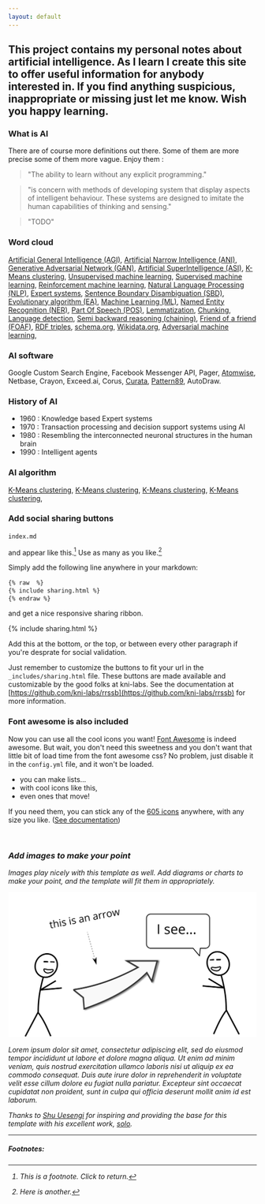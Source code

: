 ```yaml
---
layout: default
---
```


## This project contains my personal notes about artificial intelligence. As I learn I create this site to offer useful information for anybody interested in. If you find anything suspicious, inappropriate or missing just let me know. Wish you happy learning.

### What is AI

There are of course more definitions out there. Some of them are more precise some of them more vague.
Enjoy them :


> "The ability to learn without any explicit programming."

> "is concern with methods of developing system that display aspects of intelligent behaviour. These systems are designed
> to imitate the human capabilities of thinking and sensing."

> "TODO"

### Word cloud

<a href="/ai/artificial-general-intelligence.html" target="_blank">Artificial General Intelligence (AGI)</a>, 
<a href="" target="_blank">Artificial Narrow Intelligence (ANI)</a>, 
<a href="" target="_blank">Generative Adversarial Network (GAN)</a>, 
<a href="" target="_blank">Artificial SuperIntelligence (ASI)</a>,
<a href="" target="_blank">K-Means clustering</a>,
<a href="" target="_blank">Unsupervised machine learning</a>,
<a href="" target="_blank">Supervised machine learning</a>,
<a href="" target="_blank">Reinforcement machine learning</a>,
<a href="" target="_blank">Natural Language Processing (NLP)</a>,
<a href="" target="_blank">Expert systems</a>,
<a href="" target="_blank">Sentence Boundary Disambiguation (SBD)</a>,
<a href="" target="_blank">Evolutionary algorithm (EA)</a>,
<a href="" target="_blank">Machine Learning (ML)</a>,
<a href="" target="_blank">Named Entity Recognition (NER)</a>,
<a href="" target="_blank">Part Of Speech (POS)</a>,
<a href="" target="_blank">Lemmatization</a>,
<a href="" target="_blank">Chunking</a>,
<a href="" target="_blank">Language detection</a>,
<a href="" target="_blank">Semi backward reasoning (chaining)</a>,
<a href="" target="_blank">Friend of a friend (FOAF)</a>,
<a href="" target="_blank">RDF triples</a>,
<a href="schema.org" target="_blank">schema.org</a>,
<a href="wikidata.org" target="_blank">Wikidata.org</a>,
<a href="wikidata.org" target="_blank">Adversarial machine learning</a>,

### AI software

Google Custom Search Engine,
Facebook Messenger API, 
Pager, 
<a href="https://www.atomwise.com" target="_blank">Atomwise</a>,
Netbase, 
Crayon, 
Exceed.ai, 
Corus, 
<a href="https://www.curata.com">Curata</a>,
<a href="https://www.pattern89.com" target="_blank">Pattern89</a>, 
AutoDraw.

### History of AI

-  1960 : Knowledge based Expert systems
-  1970 : Transaction processing and decision support systems using AI
-  1980 : Resembling the interconnected neuronal structures in the human brain
-  1990 : Intelligent agents

### AI algorithm

<a href="" target="_blank">K-Means clustering</a>,
<a href="" target="_blank">K-Means clustering</a>,
<a href="" target="_blank">K-Means clustering</a>,
<a href="" target="_blank">K-Means clustering</a>,

### Add social sharing buttons

<code>index.md</code>

 and appear like this.[^1] Use as many as you like.[^2]

Simply add the following line anywhere in your markdown:

<pre><code>{% raw  %}
{% include sharing.html %}
{% endraw %}
</code></pre>

and get a nice responsive sharing ribbon.

{% include sharing.html %}

Add this at the bottom, or the top, or between every other paragraph if you're desprate for social validation.

Just remember to customize the buttons to fit your url in the `_includes/sharing.html` file. These buttons are made available and customizable by the good folks at kni-labs. See the documentation at [https://github.com/kni-labs/rrssb](https://github.com/kni-labs/rrssb) for more information.

### Font awesome is also included

<i class="fa fa-quote-left fa-3x fa-pull-left fa-border"></i> Now you can use all the cool icons you want! [Font Awesome](http://fontawesome.io) is indeed awesome. But wait, you don't need this sweetness and you don't want that little bit of load time from the font awesome css? No problem, just disable it in the `config.yml` file, and it won't be loaded.

<ul class="fa-ul">
  <li><i class="fa-li fa fa-check-square"></i>you can make lists...</li>
  <li><i class="fa-li fa fa-check-square-o"></i>with cool icons like this,</li>
  <li><i class="fa-li fa fa-spinner fa-spin"></i>even ones that move!</li>
</ul>

If you need them, you can stick any of the [605 icons](http://fontawesome.io/icons/) anywhere, with any size you like. ([See documentation](http://fontawesome.io/examples/))

<i class="fa fa-building"></i>&nbsp;&nbsp;<i class="fa fa-bus fa-lg"></i>&nbsp;&nbsp;<i class="fa fa-cube fa-2x"></i>&nbsp;&nbsp;<i class="fa fa-paper-plane fa-3x"></i>&nbsp;&nbsp;<i class="fa fa-camera-retro fa-4x">

### Add images to make your point

Images play nicely with this template as well. Add diagrams or charts to make your point, and the template will fit them in appropriately.

<img src="images/hello.svg" alt="sample image">

Lorem ipsum dolor sit amet, consectetur adipiscing elit, sed do eiusmod tempor incididunt ut labore et dolore magna aliqua. Ut enim ad minim veniam, quis nostrud exercitation ullamco laboris nisi ut aliquip ex ea commodo consequat. Duis aute irure dolor in reprehenderit in voluptate velit esse cillum dolore eu fugiat nulla pariatur. Excepteur sint occaecat cupidatat non proident, sunt in culpa qui officia deserunt mollit anim id est laborum.

Thanks to [Shu Uesengi](https://github.com/chibicode) for inspiring and providing the base for this template with his excellent work, [solo](https://github.com/chibicode).

<hr>

##### Footnotes:

[^1]: This is a footnote. Click to return.

[^2]: Here is another.
